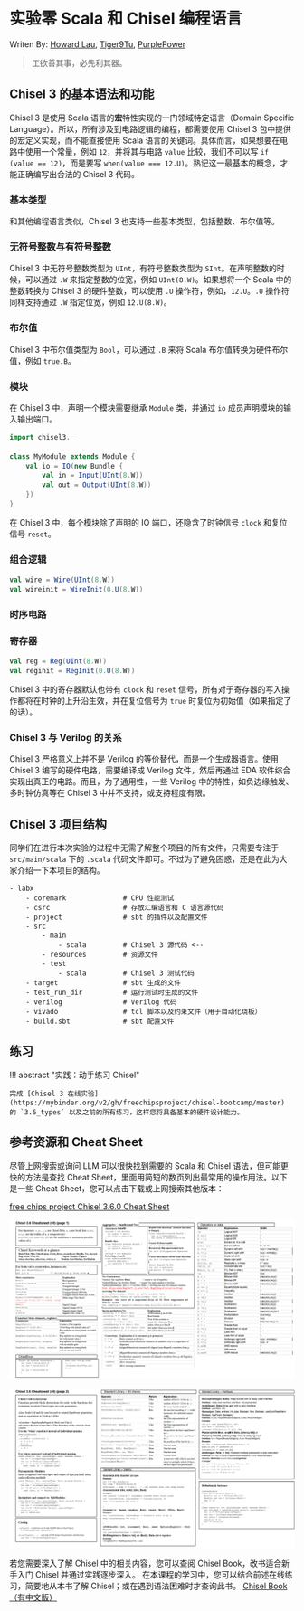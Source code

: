 # 实验零 Scala 和 Chisel 编程语言

Writen By: [Howard Lau](https://github.com/howardlau1999), [Tiger9Tu](), [PurplePower](https://github.com/PurplePower)

> 工欲善其事，必先利其器。


## Chisel 3 的基本语法和功能

Chisel 3 是使用 Scala 语言的**宏**特性实现的一门领域特定语言（Domain Specific Language）。所以，所有涉及到电路逻辑的编程，都需要使用 Chisel 3 包中提供的宏定义实现，而不能直接使用 Scala 语言的关键词。具体而言，如果想要在电路中使用一个常量，例如 `12`，并将其与电路 `value` 比较，我们不可以写 `if (value == 12)`，而是要写 `when(value === 12.U)`。熟记这一最基本的概念，才能正确编写出合法的 Chisel 3 代码。

### 基本类型

和其他编程语言类似，Chisel 3 也支持一些基本类型，包括整数、布尔值等。

### 无符号整数与有符号整数

Chisel 3 中无符号整数类型为 `UInt`，有符号整数类型为 `SInt`。在声明整数的时候，可以通过 `.W` 来指定整数的位宽，例如 `UInt(8.W)`。如果想将一个 Scala 中的整数转换为 Chisel 3 的硬件整数，可以使用 `.U` 操作符，例如，`12.U`。`.U` 操作符同样支持通过 `.W` 指定位宽，例如 `12.U(8.W)`。

### 布尔值

Chisel 3 中布尔值类型为 `Bool`，可以通过 `.B` 来将 Scala 布尔值转换为硬件布尔值，例如 `true.B`。

### 模块

在 Chisel 3 中，声明一个模块需要继承 `Module` 类，并通过 `io` 成员声明模块的输入输出端口。

```scala
import chisel3._

class MyModule extends Module {
    val io = IO(new Bundle {
        val in = Input(UInt(8.W))
        val out = Output(UInt(8.W))
    })
}
```

在 Chisel 3 中，每个模块除了声明的 IO 端口，还隐含了时钟信号 `clock` 和复位信号 `reset`。

### 组合逻辑

```scala
val wire = Wire(UInt(8.W))
val wireinit = WireInit(0.U(8.W))
```

### 时序电路

### 寄存器

```scala
val reg = Reg(UInt(8.W))
val reginit = RegInit(0.U(8.W))
```

Chisel 3 中的寄存器默认也带有 `clock` 和 `reset` 信号，所有对于寄存器的写入操作都将在时钟的上升沿生效，并在复位信号为 `true` 时复位为初始值（如果指定了的话）。

### Chisel 3 与 Verilog 的关系

Chisel 3 严格意义上并不是 Verilog 的等价替代，而是一个生成器语言。使用 Chisel 3 编写的硬件电路，需要编译成 Verilog 文件，然后再通过 EDA 软件综合实现出真正的电路。而且，为了通用性，一些 Verilog 中的特性，如负边缘触发、多时钟仿真等在 Chisel 3 中并不支持，或支持程度有限。


## Chisel 3 项目结构

同学们在进行本次实验的过程中无需了解整个项目的所有文件，只需要专注于 `src/main/scala` 下的 `.scala` 代码文件即可。不过为了避免困惑，还是在此为大家介绍一下本项目的结构。
```
- labx
    - coremark              # CPU 性能测试
    - csrc                  # 存放汇编语言和 C 语言源代码
    - project               # sbt 的插件以及配置文件
    - src 
        - main
            - scala         # Chisel 3 源代码 <--
        - resources         # 资源文件
        - test
            - scala         # Chisel 3 测试代码 
    - target                # sbt 生成的文件
    - test_run_dir          # 运行测试时生成的文件
    - verilog               # Verilog 代码
    - vivado                # tcl 脚本以及约束文件（用于自动化烧板）
    - build.sbt             # sbt 配置文件
```

## 练习

!!! abstract "实践：动手练习 Chisel"

    完成 [Chisel 3 在线实验](https://mybinder.org/v2/gh/freechipsproject/chisel-bootcamp/master) 的 `3.6_types` 以及之前的所有练习，这样您将具备基本的硬件设计能力。

## 参考资源和 Cheat Sheet

尽管上网搜索或询问 LLM 可以很快找到需要的 Scala 和 Chisel 语法，但可能更快的方法是查找 Cheat Sheet，里面用简短的数页列出最常用的操作用法。以下是一些 Cheat Sheet，您可以点击下载或上网搜索其他版本：

[free chips project Chisel 3.6.0 Cheat Sheet](https://github.com/freechipsproject/chisel-cheatsheet/releases/download/3.6.0/chisel_cheatsheet.pdf)


![Cheatsheet1](images/cheatsheet-page1.png)

![Cheatsheet2](images/cheatsheet-page2.png)



若您需要深入了解 Chisel 中的相关内容，您可以查阅 Chisel Book，改书适合新手入门 Chisel 并通过实践逐步深入。
在本课程的学习中，您可以结合前述在线练习，简要地从本书了解 Chisel；或在遇到语法困难时才查询此书。
[Chisel Book（有中文版）](https://www.imm.dtu.dk/~masca/chisel-book.html)


